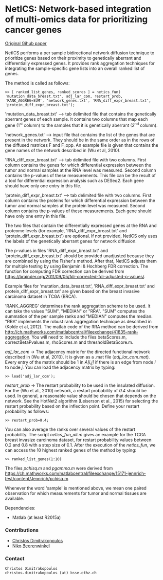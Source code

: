 # NetICS: Network-based integration of multi-omics data for prioritizing cancer genes

[Original Gihub paper](https://github.com/cbg-ethz/netics)

NetICS performs a per sample bidirectional network diffusion technique to prioritize genes based on their proximity to genetically aberrant and differentially expressed genes. It provides rank aggregation techniques for integrating the sample-specific gene lists into an overall ranked list of genes.

The method is called as follows:

```
>> [ ranked_list_genes, ranked_scores ] = netics_fun( 'mutation_data_breast.txt', adj_lar_com, restart_prob, 'RANK_AGGREG=SUM', 'network_genes.txt', 'RNA_diff_expr_breast.txt', 'protein_diff_expr_breast.txt');
```

'mutation_data_breast.txt' --> tab delimited file that contains the genetically aberrant genes of each sample. It contains two columns that map each gene (1<sup>st</sup> column) to the samples that it is genetically aberrant (2<sup>nd</sup> column).

'network_genes.txt' --> input file that contains the list of the genes that are present in the network. They should be in the same order as in the rows of the diffused matrices F and F_opp. An example file is given that contains the gene names of the network described in (Wu et al, 2010).

'RNA_diff_expr_breast.txt' --> tab delimited file with two columns. First column contains the genes for which differential expression between the tumor and normal samples at the RNA level was measured. Second column contains the p-values of these measurements. This file can be the result of a tool for differential expression analysis such as DESeq2. Each gene should have only one entry in this file.

'protein_diff_expr_breast.txt' --> tab delimited file with two columns. First column contains the proteins for which differential expression between the tumor and normal samples at the protein level was measured. Second column contains the p-values of these measurements. Each gene should have only one entry in this file.

The two files that contain the differentially expressed genes at the RNA and proteome levels (for example, 'RNA_diff_expr_breast.txt' and 'protein_diff_expr_breast.txt') are optional. If not provided, NetICS only uses the labels of the genetically aberrant genes for network diffusion.

The p-values in files 'RNA_diff_expr_breast.txt' and 'protein_diff_expr_breast.txt' should be provided unadjusted because they are combined by using the Fisher's method. After that, NetICS adjusts them for multiple testing by using Benjamini & Hochberg FDR correction. The function for computing FDR correction can be derived from https://brainder.org/2011/09/05/fdr-corrected-fdr-adjusted-p-values/.

Example files for 'mutation_data_breast.txt', 'RNA_diff_expr_breast.txt' and protein_diff_expr_breast.txt' are given based on the breast invasive carcinoma dataset in TCGA (BRCA).

'RANK_AGGREG' determines the rank aggregation scheme to be used. It can take the values "SUM", "MEDIAN" or "RRA". "SUM" computes the summation of the per sample ranks and "MEDIAN" computes the median. "RRA" implements the robust rank aggregation technique as described in (Kolde et al, 2012). The matlab code of the RRA method can be derived from http://ch.mathworks.com/matlabcentral/fileexchange/41835-rank-aggregation. You will need to include the files betaScores.m, correctBetaPvalues.m, rhoScores.m and thresholdBetaScore.m.

_adj_lar_com_ -> The adjacency matrix for the directed functional network described in (Wu et al, 2010). It is given as a .mat file (_adj_lar_com.mat_). Every entry of the matrix should be 1 in _A[i,j]_ if there is an edge from node _i_ to node _j_. You can load the adjacency matrix by typing:

```
>> load('adj_lar_com');
```

_restart_prob_ -> The restart probability to be used in the insulated diffusion. For the (Wu et al., 2010) network, a restart probability of _0.4_ should be used. In general, a reasonable value should be chosen that depends on the network. See the HotNet2 algorithm (Leiserson et al., 2015) for selecting the restart probability based on the inflection point. Define your restart probability as follows:

```
>> restart_prob=0.4;
```

You can also average the ranks over several values of the restart probability. The script _netics_fun_all.m_ gives an example for the TCGA breast invasize carcinoma dataset, for restart probability values between 0.2 and 0.8 with a step size of 0.1. After the execution of the _netics_fun_, we can access the 10 highest ranked genes of the method by typing:

```
>> ranked_list_genes(1:10)
```

The files _pchisq.m_ and _pgamma.m_ were derived from https://ch.mathworks.com/matlabcentral/fileexchange/15171-jennrich-test/content/Jennrich/pchisq.m.

Whenever the word 'sample' is mentioned above, we mean one paired observation for which measurements for tumor and normal tissues are available.

Dependencies:
  - Matlab (at least R2015a)

### Contributions
- [Christos Dimitrakopoulos](https://www.bsse.ethz.ch/cbg/group/people/person-detail.html?persid=197642)
- [Niko Beerenwinkel](http://www.bsse.ethz.ch/cbg/group/people/person-detail.html?persid=149417)

### Contact
```
Christos Dimitrakopoulos
christos.dimitrakopoulos (at) bsse.ethz.ch
```

